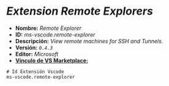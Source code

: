 <!-- Autor: Daniel Benjamin Perez Morales -->
<!-- GitHub: https://github.com/DanielBenjaminPerezMoralesDev13 -->
<!-- Gitlab: https://gitlab.com/DanielBenjaminPerezMoralesDev13 -->
<!-- Correo electrónico: danielperezdev@proton.me -->

# ***Extension Remote Explorers***

- **Nombre:** *Remote Explorer*
- **ID:** *ms-vscode.remote-explorer*
- **Descripción:** *View remote machines for SSH and Tunnels.*
- **Versión:** *`0.4.3`*
- **Editor:** *Microsoft*
- **[Vínculo de VS Marketplace:](https://marketplace.visualstudio.com/items?itemName=ms-vscode.remote-explorer "https://marketplace.visualstudio.com/items?itemName=ms-vscode.remote-explorer")**

```plaintext
# Id Extensión Vscode
ms-vscode.remote-explorer
```
